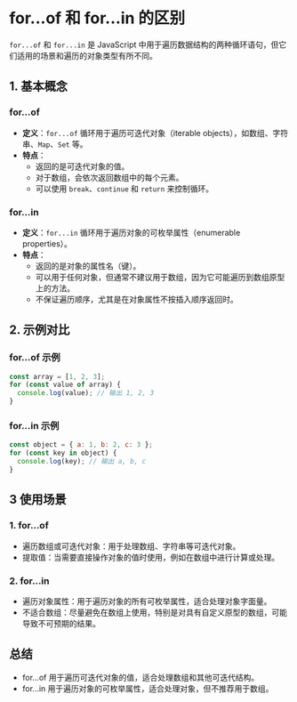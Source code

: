 # for...of 和 for...in 的区别

`for...of` 和 `for...in` 是 JavaScript 中用于遍历数据结构的两种循环语句，但它们适用的场景和遍历的对象类型有所不同。

## 1. 基本概念

### for...of

- **定义**：`for...of` 循环用于遍历可迭代对象（iterable objects），如数组、字符串、`Map`、`Set` 等。
- **特点**：
  - 返回的是可迭代对象的值。
  - 对于数组，会依次返回数组中的每个元素。
  - 可以使用 `break`、`continue` 和 `return` 来控制循环。

### for...in

- **定义**：`for...in` 循环用于遍历对象的可枚举属性（enumerable properties）。
- **特点**：
  - 返回的是对象的属性名（键）。
  - 可以用于任何对象，但通常不建议用于数组，因为它可能遍历到数组原型上的方法。
  - 不保证遍历顺序，尤其是在对象属性不按插入顺序返回时。

## 2. 示例对比

### for...of 示例

```javascript
const array = [1, 2, 3];
for (const value of array) {
  console.log(value); // 输出 1, 2, 3
}
```

### for...in 示例

```js
const object = { a: 1, b: 2, c: 3 };
for (const key in object) {
  console.log(key); // 输出 a, b, c
}
```

## 3 使用场景

### 1. for...of

- 遍历数组或可迭代对象：用于处理数组、字符串等可迭代对象。
- 提取值：当需要直接操作对象的值时使用，例如在数组中进行计算或处理。

### 2. for...in

- 遍历对象属性：用于遍历对象的所有可枚举属性，适合处理对象字面量。
- 不适合数组：尽量避免在数组上使用，特别是对具有自定义原型的数组，可能导致不可预期的结果。

## 总结

- for...of 用于遍历可迭代对象的值，适合处理数组和其他可迭代结构。
- for...in 用于遍历对象的可枚举属性，适合处理对象，但不推荐用于数组。
